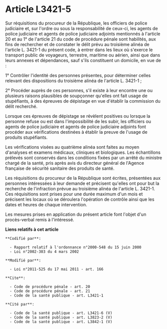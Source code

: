 # Article L3421-5

Sur réquisitions du procureur de la République, les officiers de police judiciaire et, sur l'ordre ou sous la responsabilité
de ceux-ci, les agents de police judiciaire et agents de police judiciaire adjoints mentionnés à l'article 20 et au 1° de
l'article 21 du code de procédure pénale sont habilités, aux fins de rechercher et de constater le délit prévu au troisième
alinéa de l'article L. 3421-1 du présent code, à entrer dans les lieux où s'exerce le transport public de voyageurs,
terrestre, maritime ou aérien, ainsi que dans leurs annexes et dépendances, sauf s'ils constituent un domicile, en vue de :

1° Contrôler l'identité des personnes présentes, pour déterminer celles relevant des dispositions du troisième alinéa de
l'article L. 3421-1 ;

2° Procéder auprès de ces personnes, s'il existe à leur encontre une ou plusieurs raisons plausibles de soupçonner qu'elles
ont fait usage de stupéfiants, à des épreuves de dépistage en vue d'établir la commission du délit recherché.

Lorsque ces épreuves de dépistage se révèlent positives ou lorsque la personne refuse ou est dans l'impossibilité de les
subir, les officiers ou agents de police judiciaire et agents de police judiciaire adjoints font procéder aux vérifications
destinées à établir la preuve de l'usage de produits stupéfiants.

Les vérifications visées au quatrième alinéa sont faites au moyen d'analyses et examens médicaux, cliniques et biologiques.
Les échantillons prélevés sont conservés dans les conditions fixées par un arrêté du ministre chargé de la santé, pris après
avis du directeur général de l'Agence française de sécurité sanitaire des produits de santé.  

Les réquisitions du procureur de la République sont écrites, présentées aux personnes intéressées à leur demande et précisent
qu'elles ont pour but la recherche de l'infraction prévue au troisième alinéa de l'article L. 3421-1. Ces réquisitions sont
prises pour une durée maximum d'un mois et précisent les locaux où se déroulera l'opération de contrôle ainsi que les dates
et heures de chaque intervention.

Les mesures prises en application du présent article font l'objet d'un procès-verbal remis à l'intéressé.

**Liens relatifs à cet article**

	**Codifié par**:

	  - Rapport relatif à l'ordonnance n°2000-548 du 15 juin 2000
	  - Loi n°2002-303 du 4 mars 2002

	**Modifié par**:

	  - Loi n°2011-525 du 17 mai 2011 - art. 166

	**Cite**:

	  - Code de procédure pénale - art. 20
	  - Code de procédure pénale - art. 21
	  - Code de la santé publique - art. L3421-1

	**Cité par**:

	  - Code de la santé publique - art. L3421-6 (V)
	  - Code de la santé publique - art. L3823-2 (V)
	  - Code de la santé publique - art. L3842-1 (V)
